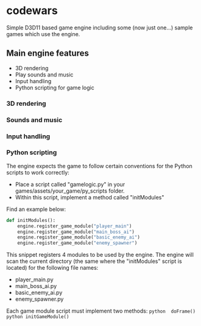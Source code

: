 # codewars

Simple D3D11 based game engine including some (now just one...) sample games 
which use the engine. 

## Main engine features
* 3D rendering
* Play sounds and music
* Input handling
* Python scripting for game logic

### 3D rendering

### Sounds and music

### Input handling

### Python scripting
The engine expects the game to follow certain conventions 
for the Python scripts to work correctly:

* Place a script called "gamelogic.py" in your games/assets/your_game/py_scripts folder. 
* Within this script, implement a method called "initModules"

Find an example below:

```python
def initModules():
	engine.register_game_module("player_main")
	engine.register_game_module("main_boss_ai")
	engine.register_game_module("basic_enemy_ai")
	engine.register_game_module("enemy_spawner")
```

This snippet registers 4 modules to be used by the engine. 
The engine will scan the current directory (the same where the "initModules" script is located)
for the following file names:
* player_main.py
* main_boss_ai.py
* basic_enemy_ai.py
* enemy_spawner.py

Each game module script must implement two methods:
    ```python 
	doFrame()
	```
	```python
	initGameModule()
	```
